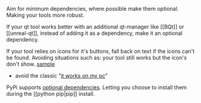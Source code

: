 Aim for minimum dependencies, where possible make them optional. Making your tools more robust.

If your qt tool works better with an additional qt-manager like [[BQt]] or [[unreal-qt]], instead of adding it as a dependency, make it an optional dependency.

If your tool relies on icons for it's buttons, fall back on text if the icons can't be found. Avoiding situations such as: your tool still works but the icon's don't show. [sample](https://github.com/leixingyu/unrealScriptEditor/issues/3)
- avoid the classic "[it works on my pc](https://donthitsave.com/comic/2016/07/15/it-works-on-my-computer)"

PyPi supports [optional dependencies](https://setuptools.pypa.io/en/latest/userguide/dependency_management.html). Letting you choose to install them during the [[python pip|pip]] install.